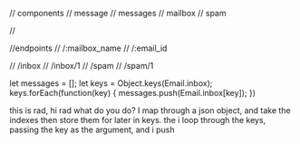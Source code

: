 // components
// message 
// messages
// mailbox
// spam

// 

//endpoints
// /:mailbox_name
// /:email_id

// /inbox
// /inbox/1
// /spam
// /spam/1

let messages = [];
let keys = Object.keys(Email.inbox);
keys.forEach(function(key) {
	messages.push(Email.inbox[key]);
})

this is rad, hi rad what do you do?
I map through a json object, and take the indexes then store them for later in keys.
the i loop through the keys, passing the key as the argument, and i push 